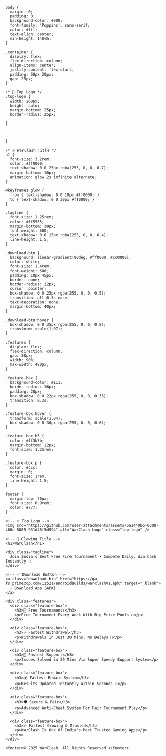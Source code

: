     
    body {    
      margin: 0;    
      padding: 0;    
      background-color: #000;    
      font-family: 'Poppins', sans-serif;    
      color: #fff;    
      text-align: center;    
      min-height: 140vh;    
    }  

    .container {    
      display: flex;    
      flex-direction: column;    
      align-items: center;    
      justify-content: flex-start;    
      padding: 60px 20px;    
      gap: 25px;    
    }    

    /* 🔴 Top Logo */
    .top-logo {    
      width: 260px;    
      height: auto;    
      margin-bottom: 25px;    
      border-radius: 25px;
      
    }    


  
    }    

    /* 🔥 WarClash Title */
    h1 {    
      font-size: 3.2rem;    
      color: #ff0000;    
      text-shadow: 0 0 25px rgba(255, 0, 0, 0.7);    
      margin-bottom: 10px;    
      animation: glow 2s infinite alternate;    
    }    

    @keyframes glow {    
      from { text-shadow: 0 0 10px #ff0000; }    
      to { text-shadow: 0 0 30px #ff0000; }    
    }    

    .tagline {    
      font-size: 1.25rem;    
      color: #ff5555;    
      margin-bottom: 30px;    
      font-weight: 600;    
      text-shadow: 0 0 15px rgba(255, 0, 0, 0.4);    
      line-height: 1.5;    
    }    

    .download-btn {    
      background: linear-gradient(90deg, #ff0000, #cc0000);    
      color: white;    
      font-size: 1.4rem;    
      font-weight: 600;    
      padding: 18px 45px;    
      border: none;    
      border-radius: 12px;    
      cursor: pointer;    
      box-shadow: 0 0 25px rgba(255, 0, 0, 0.5);    
      transition: all 0.3s ease;    
      text-decoration: none;    
      margin-bottom: 40px;    
    }    

    .download-btn:hover {    
      box-shadow: 0 0 35px rgba(255, 0, 0, 0.8);    
      transform: scale(1.07);    
    }    

    .features {    
      display: flex;    
      flex-direction: column;    
      gap: 30px;    
      width: 90%;    
      max-width: 480px;    
    }    

    .feature-box {    
      background-color: #111;    
      border-radius: 16px;    
      padding: 28px;    
      box-shadow: 0 0 22px rgba(255, 0, 0, 0.35);    
      transition: 0.3s;    
    }    

    .feature-box:hover {    
      transform: scale(1.04);    
      box-shadow: 0 0 30px rgba(255, 0, 0, 0.6);    
    }    

    .feature-box h3 {    
      color: #ff3b3b;    
      margin-bottom: 12px;    
      font-size: 1.25rem;    
    }    

    .feature-box p {    
      color: #ccc;    
      margin: 0;    
      font-size: 1rem;    
      line-height: 1.5;    
    }    

    footer {    
      margin-top: 70px;    
      font-size: 0.9rem;    
      color: #777;    
    }  
  </style>    
</head>    
<body>    
  <div class="container">    

    <!-- 🔥 Top Logo -->
    <img src="https://github.com/user-attachments/assets/5a1440b5-0608-460e-8085-931d48f5d594" alt="WarClash Logo" class="top-logo" />    

    <!-- 🔴 Glowing Title -->
    <h1>WarClash</h1>  

    <div class="tagline">    
      Join India's Best Free Fire Tournament • Compete Daily, Win Cash Instantly 💥    
    </div>    

    <!-- ✅ Download Button -->    
    <a class="download-btn" href="https://ga-fs.primexop.com/11521/androidBuilds/warclashV1.apk" target="_blank">    
      ⚔️ Download App (APK)    
    </a>    

    <div class="features">    
      <div class="feature-box">    
        <h3>🎯 Free Tournaments</h3>    
        <p>Free Tournament Every Week With Big Prize Pools 🔥</p>    
      </div>    

      <div class="feature-box">    
        <h3>⚡ Fastest Withdrawal</h3>    
        <p>Withdrawals In Just 30 Mins, No Delays 💸</p>    
      </div>    

      <div class="feature-box">    
        <h3>🚀 Fastest Support</h3>    
        <p>Issues Solved in 30 Mins Via Super Speedy Support System</p>    
      </div>    

      <div class="feature-box">    
        <h3>💰 Fastest Reward System</h3>    
        <p>Results Updated Instantly Within Seconds ⚡</p>    
      </div>    

      <div class="feature-box">    
        <h3>🛡️ Secure & Fair</h3>    
        <p>Advanced Anti-Cheat System For Fair Tournament Play</p>    
      </div>    

      <div class="feature-box">    
        <h3>🔥 Fastest Growing & Trusted</h3>    
        <p>WarClash Is One Of India's Most Trusted Gaming Apps</p>    
      </div>    
    </div>    

    <footer>© 2025 WarClash. All Rights Reserved.</footer>  
  </div>    
